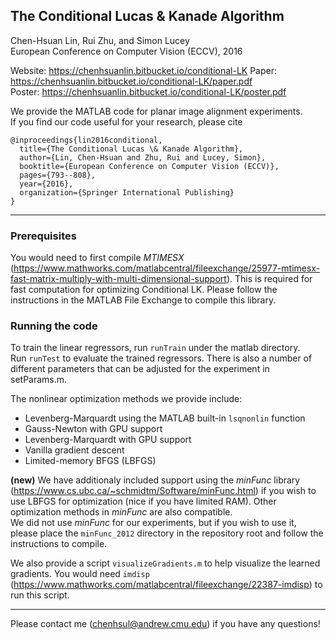 ## The Conditional Lucas & Kanade Algorithm
Chen-Hsuan Lin, Rui Zhu, and Simon Lucey  
European Conference on Computer Vision (ECCV), 2016  

Website: https://chenhsuanlin.bitbucket.io/conditional-LK
Paper: https://chenhsuanlin.bitbucket.io/conditional-LK/paper.pdf  
Poster: https://chenhsuanlin.bitbucket.io/conditional-LK/poster.pdf

We provide the MATLAB code for planar image alignment experiments.  
If you find our code useful for your research, please cite
```
@inproceedings{lin2016conditional,
  title={The Conditional Lucas \& Kanade Algorithm},
  author={Lin, Chen-Hsuan and Zhu, Rui and Lucey, Simon},
  booktitle={European Conference on Computer Vision (ECCV)},
  pages={793--808},
  year={2016},
  organization={Springer International Publishing}
}
```

--------------------------------------

### Prerequisites  
You would need to first compile *MTIMESX* (https://www.mathworks.com/matlabcentral/fileexchange/25977-mtimesx-fast-matrix-multiply-with-multi-dimensional-support). This is required for fast computation for optimizing Conditional LK. Please follow the instructions in the MATLAB File Exchange to compile this library.

### Running the code  

To train the linear regressors, run `runTrain` under the matlab directory.  
Run `runTest` to evaluate the trained regressors.
There is also a number of different parameters that can be adjusted for the experiment in setParams.m.  

The nonlinear optimization methods we provide include:
* Levenberg-Marquardt using the MATLAB built-in `lsqnonlin` function
* Gauss-Newton with GPU support
* Levenberg-Marquardt with GPU support
* Vanilla gradient descent
* Limited-memory BFGS (LBFGS)  

**(new)** We have additionaly included support using the *minFunc* library (https://www.cs.ubc.ca/~schmidtm/Software/minFunc.html) if you wish to use LBFGS for optimization (nice if you have limited RAM). Other optimization methods in *minFunc* are also compatible.  
We did not use *minFunc* for our experiments, but if you wish to use it, please place the `minFunc_2012` directory in the repository root and follow the instructions to compile.

We also provide a script `visualizeGradients.m` to help visualize the learned gradients. You would need `imdisp` (https://www.mathworks.com/matlabcentral/fileexchange/22387-imdisp) to run this script.

--------------------------------------

Please contact me (chenhsul@andrew.cmu.edu) if you have any questions!


